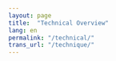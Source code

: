 ```yaml
---
layout: page
title:  "Technical Overview"
lang: en
permalink: "/technical/"
trans_url: "/technique/"
---
```

